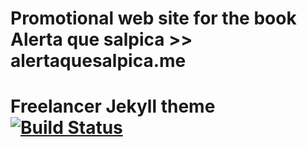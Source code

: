 Promotional web site for the book Alerta que salpica >> alertaquesalpica.me
=========================
Freelancer Jekyll theme  [![Build Status](https://api.travis-ci.org/jeromelachaud/freelancer-theme.svg?branch=master)](https://travis-ci.org/jeromelachaud/freelancer-theme/) 
=========================
